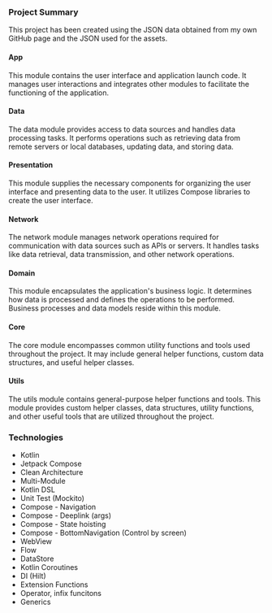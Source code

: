 ### Project Summary

This project has been created using the JSON data obtained from my own GitHub page and the JSON used for the assets.

#### App
This module contains the user interface and application launch code. It manages user interactions and integrates other modules to facilitate the functioning of the application.

#### Data
The data module provides access to data sources and handles data processing tasks. It performs operations such as retrieving data from remote servers or local databases, updating data, and storing data.

#### Presentation
This module supplies the necessary components for organizing the user interface and presenting data to the user. It utilizes Compose libraries to create the user interface.

#### Network
The network module manages network operations required for communication with data sources such as APIs or servers. It handles tasks like data retrieval, data transmission, and other network operations.

#### Domain
This module encapsulates the application's business logic. It determines how data is processed and defines the operations to be performed. Business processes and data models reside within this module.

#### Core
The core module encompasses common utility functions and tools used throughout the project. It may include general helper functions, custom data structures, and useful helper classes.

#### Utils
The utils module contains general-purpose helper functions and tools. This module provides custom helper classes, data structures, utility functions, and other useful tools that are utilized throughout the project.

### Technologies
- Kotlin
- Jetpack Compose 
- Clean Architecture
- Multi-Module
- Kotlin DSL
- Unit Test (Mockito)
- Compose - Navigation
- Compose - Deeplink (args)
- Compose - State hoisting
- Compose - BottomNavigation (Control by screen)
- WebView
- Flow
- DataStore
- Kotlin Coroutines
- DI (Hilt)
- Extension Functions
- Operator, infix funcitons
- Generics
